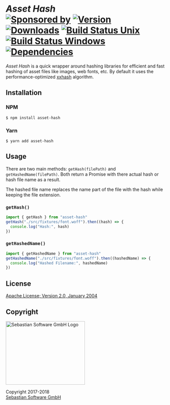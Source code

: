 # _Asset Hash_ <br/>[![Sponsored by][sponsor-img]][sponsor] [![Version][npm-version-img]][npm] [![Downloads][npm-downloads-img]][npm] [![Build Status Unix][travis-img]][travis] [![Build Status Windows][appveyor-img]][appveyor] [![Dependencies][deps-img]][deps]

_Asset Hash_ is a quick wrapper around hashing libraries for efficient and fast hashing of asset files like images, web fonts, etc. By default it uses the performance-optimized [xxhash](https://github.com/Cyan4973/xxHash) algorithm.

[sponsor-img]: https://img.shields.io/badge/Sponsored%20by-Sebastian%20Software-692446.svg
[sponsor]: https://www.sebastian-software.de
[deps]: https://david-dm.org/sebastian-software/asset-hash
[deps-img]: https://david-dm.org/sebastian-software/asset-hash.svg
[npm]: https://www.npmjs.com/package/asset-hash
[npm-downloads-img]: https://img.shields.io/npm/dm/asset-hash.svg
[npm-version-img]: https://img.shields.io/npm/v/asset-hash.svg
[travis-img]: https://img.shields.io/travis/sebastian-software/asset-hash/master.svg?branch=master&label=unix%20build
[appveyor-img]: https://img.shields.io/appveyor/ci/swernerx/asset-hash/master.svg?label=windows%20build
[travis]: https://travis-ci.org/sebastian-software/asset-hash
[appveyor]: https://ci.appveyor.com/project/swernerx/asset-hash/branch/master

## Installation

### NPM

```console
$ npm install asset-hash
```

### Yarn

```console
$ yarn add asset-hash
```

## Usage

There are two main methods: `getHash(filePath)` and `getHashedName(filePath)`. Both return a Promise with there actual hash or hash file name as a result.

The hashed file name replaces the name part of the file with the hash while keeping the file extension.

### `getHash()`

```js
import { getHash } from "asset-hash"
getHash("./src/fixtures/font.woff").then((hash) => {
  console.log("Hash:", hash)
})
```

### `getHashedName()`

```js
import { getHashedName } from "asset-hash"
getHashedName("./src/fixtures/font.woff").then((hashedName) => {
  console.log("Hashed Filename:", hashedName)
})
```

## License

[Apache License; Version 2.0, January 2004](http://www.apache.org/licenses/LICENSE-2.0)

## Copyright

<img src="https://cdn.rawgit.com/sebastian-software/sebastian-software-brand/3d93746f/sebastiansoftware-en.svg" alt="Sebastian Software GmbH Logo" width="250" height="200"/>

Copyright 2017-2018<br/>[Sebastian Software GmbH](http://www.sebastian-software.de)
